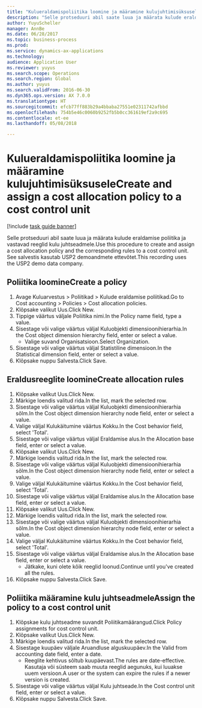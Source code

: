 ```yaml
--- 
title: "Kulueraldamispoliitika loomine ja määramine kulujuhtimisüksusele"
description: "Selle protseduuri abil saate luua ja määrata kulude eraldamise poliitika ja vastavad reeglid kulu juhtseadmele."
author: YuyuScheller
manager: AnnBe
ms.date: 06/28/2017
ms.topic: business-process
ms.prod: 
ms.service: dynamics-ax-applications
ms.technology: 
audience: Application User
ms.reviewer: yuyus
ms.search.scope: Operations
ms.search.region: Global
ms.author: yuyus
ms.search.validFrom: 2016-06-30
ms.dyn365.ops.version: AX 7.0.0
ms.translationtype: HT
ms.sourcegitcommit: efcb77ff883b29a4bbaba27551e02311742afbbd
ms.openlocfilehash: 754b5e46c0060b9252fb5b0cc361619ef2a9c695
ms.contentlocale: et-ee
ms.lasthandoff: 05/08/2018

---
```

# <a name="create-and-assign-a-cost-allocation-policy-to-a-cost-control-unit"></a><span data-ttu-id="57b78-103">Kulueraldamispoliitika loomine ja määramine kulujuhtimisüksusele</span><span class="sxs-lookup"><span data-stu-id="57b78-103">Create and assign a cost allocation policy to a cost control unit</span></span>

[!include [task guide banner](../../includes/task-guide-banner.md)]

<span data-ttu-id="57b78-104">Selle protseduuri abil saate luua ja määrata kulude eraldamise poliitika ja vastavad reeglid kulu juhtseadmele.</span><span class="sxs-lookup"><span data-stu-id="57b78-104">Use this procedure to create and assign a cost allocation policy and the corresponding rules to a cost control unit.</span></span> <span data-ttu-id="57b78-105">See salvestis kasutab USP2 demoandmete ettevõtet.</span><span class="sxs-lookup"><span data-stu-id="57b78-105">This recording uses the USP2 demo data company.</span></span>


## <a name="create-a-policy"></a><span data-ttu-id="57b78-106">Poliitika loomine</span><span class="sxs-lookup"><span data-stu-id="57b78-106">Create a policy</span></span>
1. <span data-ttu-id="57b78-107">Avage Kuluarvestus > Poliitikad > Kulude eraldamise poliitikad.</span><span class="sxs-lookup"><span data-stu-id="57b78-107">Go to Cost accounting > Policies > Cost allocation policies.</span></span>
2. <span data-ttu-id="57b78-108">Klõpsake valikut Uus.</span><span class="sxs-lookup"><span data-stu-id="57b78-108">Click New.</span></span>
3. <span data-ttu-id="57b78-109">Tippige väärtus väljale Poliitika nimi.</span><span class="sxs-lookup"><span data-stu-id="57b78-109">In the Policy name field, type a value.</span></span>
4. <span data-ttu-id="57b78-110">Sisestage või valige väärtus väljal Kuluobjekti dimensioonihierarhia.</span><span class="sxs-lookup"><span data-stu-id="57b78-110">In the Cost object dimension hierarchy field, enter or select a value.</span></span>
    * <span data-ttu-id="57b78-111">Valige suvand Organisatsioon.</span><span class="sxs-lookup"><span data-stu-id="57b78-111">Select Organization.</span></span>  
5. <span data-ttu-id="57b78-112">Sisestage või valige väärtus väljal Statistiline dimensioon.</span><span class="sxs-lookup"><span data-stu-id="57b78-112">In the Statistical dimension field, enter or select a value.</span></span>
6. <span data-ttu-id="57b78-113">Klõpsake nuppu Salvesta.</span><span class="sxs-lookup"><span data-stu-id="57b78-113">Click Save.</span></span>

## <a name="create-allocation-rules"></a><span data-ttu-id="57b78-114">Eraldusreeglite loomine</span><span class="sxs-lookup"><span data-stu-id="57b78-114">Create allocation rules</span></span>
1. <span data-ttu-id="57b78-115">Klõpsake valikut Uus.</span><span class="sxs-lookup"><span data-stu-id="57b78-115">Click New.</span></span>
2. <span data-ttu-id="57b78-116">Märkige loendis valitud rida.</span><span class="sxs-lookup"><span data-stu-id="57b78-116">In the list, mark the selected row.</span></span>
3. <span data-ttu-id="57b78-117">Sisestage või valige väärtus väljal Kuluobjekti dimensioonihierarhia sõlm.</span><span class="sxs-lookup"><span data-stu-id="57b78-117">In the Cost object dimension hierarchy node field, enter or select a value.</span></span>
4. <span data-ttu-id="57b78-118">Valige väljal Kulukäitumine väärtus Kokku.</span><span class="sxs-lookup"><span data-stu-id="57b78-118">In the Cost behavior field, select 'Total'.</span></span>
5. <span data-ttu-id="57b78-119">Sisestage või valige väärtus väljal Eraldamise alus.</span><span class="sxs-lookup"><span data-stu-id="57b78-119">In the Allocation base field, enter or select a value.</span></span>
6. <span data-ttu-id="57b78-120">Klõpsake valikut Uus.</span><span class="sxs-lookup"><span data-stu-id="57b78-120">Click New.</span></span>
7. <span data-ttu-id="57b78-121">Märkige loendis valitud rida.</span><span class="sxs-lookup"><span data-stu-id="57b78-121">In the list, mark the selected row.</span></span>
8. <span data-ttu-id="57b78-122">Sisestage või valige väärtus väljal Kuluobjekti dimensioonihierarhia sõlm.</span><span class="sxs-lookup"><span data-stu-id="57b78-122">In the Cost object dimension hierarchy node field, enter or select a value.</span></span>
9. <span data-ttu-id="57b78-123">Valige väljal Kulukäitumine väärtus Kokku.</span><span class="sxs-lookup"><span data-stu-id="57b78-123">In the Cost behavior field, select 'Total'.</span></span>
10. <span data-ttu-id="57b78-124">Sisestage või valige väärtus väljal Eraldamise alus.</span><span class="sxs-lookup"><span data-stu-id="57b78-124">In the Allocation base field, enter or select a value.</span></span>
11. <span data-ttu-id="57b78-125">Klõpsake valikut Uus.</span><span class="sxs-lookup"><span data-stu-id="57b78-125">Click New.</span></span>
12. <span data-ttu-id="57b78-126">Märkige loendis valitud rida.</span><span class="sxs-lookup"><span data-stu-id="57b78-126">In the list, mark the selected row.</span></span>
13. <span data-ttu-id="57b78-127">Sisestage või valige väärtus väljal Kuluobjekti dimensioonihierarhia sõlm.</span><span class="sxs-lookup"><span data-stu-id="57b78-127">In the Cost object dimension hierarchy node field, enter or select a value.</span></span>
14. <span data-ttu-id="57b78-128">Valige väljal Kulukäitumine väärtus Kokku.</span><span class="sxs-lookup"><span data-stu-id="57b78-128">In the Cost behavior field, select 'Total'.</span></span>
15. <span data-ttu-id="57b78-129">Sisestage või valige väärtus väljal Eraldamise alus.</span><span class="sxs-lookup"><span data-stu-id="57b78-129">In the Allocation base field, enter or select a value.</span></span>
    * <span data-ttu-id="57b78-130">Jätkake, kuni olete kõik reeglid loonud.</span><span class="sxs-lookup"><span data-stu-id="57b78-130">Continue until you've created all the rules.</span></span>  
16. <span data-ttu-id="57b78-131">Klõpsake nuppu Salvesta.</span><span class="sxs-lookup"><span data-stu-id="57b78-131">Click Save.</span></span>

## <a name="assign-the-policy-to-a-cost-control-unit"></a><span data-ttu-id="57b78-132">Poliitika määramine kulu juhtseadmele</span><span class="sxs-lookup"><span data-stu-id="57b78-132">Assign the policy to a cost control unit</span></span>
1. <span data-ttu-id="57b78-133">Klõpskae kulu juhtseadme suvandit Poliitikamäärangud.</span><span class="sxs-lookup"><span data-stu-id="57b78-133">Click Policy assignments for cost control unit.</span></span>
2. <span data-ttu-id="57b78-134">Klõpsake valikut Uus.</span><span class="sxs-lookup"><span data-stu-id="57b78-134">Click New.</span></span>
3. <span data-ttu-id="57b78-135">Märkige loendis valitud rida.</span><span class="sxs-lookup"><span data-stu-id="57b78-135">In the list, mark the selected row.</span></span>
4. <span data-ttu-id="57b78-136">Sisestage kuupäev väljale Aruandluse alguskuupäev.</span><span class="sxs-lookup"><span data-stu-id="57b78-136">In the Valid from accounting date field, enter a date.</span></span>
    * <span data-ttu-id="57b78-137">Reeglite kehtivus sõltub kuupäevast.</span><span class="sxs-lookup"><span data-stu-id="57b78-137">The rules are date-effective.</span></span> <span data-ttu-id="57b78-138">Kasutaja või süsteem saab muuta reeglid aegunuks, kui luuakse uuem versioon.</span><span class="sxs-lookup"><span data-stu-id="57b78-138">A user or the system can expire the rules if a newer version is created.</span></span>  
5. <span data-ttu-id="57b78-139">Sisestage või valige väärtus väljal Kulu juhtseade.</span><span class="sxs-lookup"><span data-stu-id="57b78-139">In the Cost control unit field, enter or select a value.</span></span>
6. <span data-ttu-id="57b78-140">Klõpsake nuppu Salvesta.</span><span class="sxs-lookup"><span data-stu-id="57b78-140">Click Save.</span></span>


